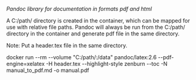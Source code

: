 *Pandoc library for documentation in formats pdf and html*

A C:/path/ directory is created in the container, which can be mapped for use with relative file paths. Pandoc will always be run from the C:/path/ directory in the container and generate pdf file in the same directory.

Note: Put a header.tex file in the same directory. 

docker run --rm --volume "C:/path/:/data" pandoc/latex:2.6 --pdf-engine=xelatex -H header.tex --highlight-style zenburn --toc -N manual_to_pdf.md -o manual.pdf
